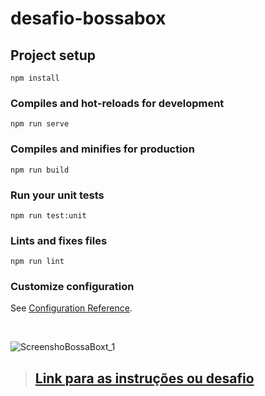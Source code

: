 # desafio-bossabox

## Project setup
```
npm install
```

### Compiles and hot-reloads for development
```
npm run serve
```

### Compiles and minifies for production
```
npm run build
```

### Run your unit tests
```
npm run test:unit
```

### Lints and fixes files
```
npm run lint
```

### Customize configuration
See [Configuration Reference](https://cli.vuejs.org/config/).

</br>

![ScreenshoBossaBoxt_1](https://user-images.githubusercontent.com/57047448/104052478-8c0e7980-51c8-11eb-8626-bd93e3691ca1.png)


>## <a href="https://app.bossabox.com/profile/skills/challenges/5e3c732f75530e000797e9bd">Link para as instruções ou desafio</a>
